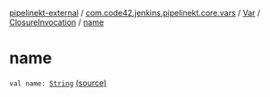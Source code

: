 [pipelinekt-external](../../../index.md) / [com.code42.jenkins.pipelinekt.core.vars](../../index.md) / [Var](../index.md) / [ClosureInvocation](index.md) / [name](./name.md)

# name

`val name: `[`String`](https://kotlinlang.org/api/latest/jvm/stdlib/kotlin/-string/index.html) [(source)](https://github.com/code42/pipelinekt/tree/master/core/src/main/kotlin/com/code42/jenkins/pipelinekt/core/vars/Var.kt#L22)